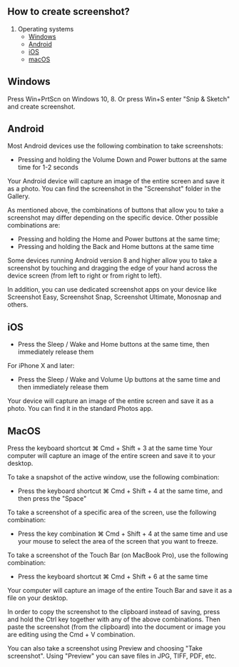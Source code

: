 ## How to create screenshot?

1. Operating systems
   - [Windows](https://spiri-leo.github.io/spiri-list-docs/docs-pages/how-to-screenshot#windows)
   - [Android](https://spiri-leo.github.io/spiri-list-docs/docs-pages/how-to-screenshot#android)
   - [iOS](https://spiri-leo.github.io/spiri-list-docs/docs-pages/how-to-screenshot#ios)
   - [macOS](https://spiri-leo.github.io/spiri-list-docs/docs-pages/how-to-screenshot#macos)

## Windows

Press Win+PrtScn on Windows 10, 8. Or press Win+S enter "Snip & Sketch" and create screenshot.

## Android

Most Android devices use the following combination to take screenshots:

 - Pressing and holding the Volume Down and Power buttons at the same time for 1-2 seconds

Your Android device will capture an image of the entire screen and save it as a photo. You can find the screenshot in the "Screenshot" folder in the Gallery.

As mentioned above, the combinations of buttons that allow you to take a screenshot may differ depending on the specific device. Other possible combinations are:

- Pressing and holding the Home and Power buttons at the same time;
- Pressing and holding the Back and Home buttons at the same time

Some devices running Android version 8 and higher allow you to take a screenshot by touching and dragging the edge of your hand across the device screen (from left to right or from right to left).

In addition, you can use dedicated screenshot apps on your device like Screenshot Easy, Screenshot Snap, Screenshot Ultimate, Monosnap and others.

## iOS

- Press the Sleep / Wake and Home buttons at the same time, then immediately release them

For iPhone X and later:

- Press the Sleep / Wake and Volume Up buttons at the same time and then immediately release them

Your device will capture an image of the entire screen and save it as a photo. You can find it in the standard Photos app.

## MacOS

Press the keyboard shortcut ⌘ Cmd + Shift + 3 at the same time
Your computer will capture an image of the entire screen and save it to your desktop.

To take a snapshot of the active window, use the following combination:

- Press the keyboard shortcut ⌘ Cmd + Shift + 4 at the same time, and then press the "Space"

To take a screenshot of a specific area of the screen, use the following combination:

- Press the key combination ⌘ Cmd + Shift + 4 at the same time and use your mouse to select the area of the screen that you want to freeze.

To take a screenshot of the Touch Bar (on MacBook Pro), use the following combination:

- Press the keyboard shortcut ⌘ Cmd + Shift + 6 at the same time

Your computer will capture an image of the entire Touch Bar and save it as a file on your desktop.

In order to copy the screenshot to the clipboard instead of saving, press and hold the Ctrl key together with any of the above combinations. Then paste the screenshot (from the clipboard) into the document or image you are editing using the Cmd + V combination.

You can also take a screenshot using Preview and choosing "Take screenshot". Using "Preview" you can save files in JPG, TIFF, PDF, etc.
